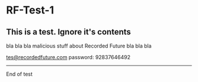 # RF-Test-1

This is a test. Ignore it's contents
---------------------------------------------------

bla bla bla malicious stuff about Recorded Future bla bla bla

tes@recordedfuture.com password: 92837646492

--------------------------------------------------

End of test
